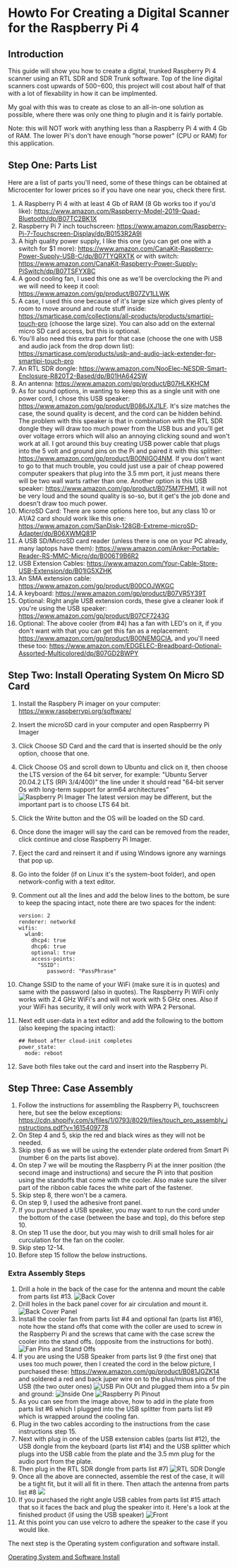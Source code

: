 # Howto For Creating a Digital Scanner for the Raspberry Pi 4

## Introduction

This guide will show you how to create a digital, trunked Raspberry Pi 4 scanner using an RTL SDR and SDR Trunk software.  Top of the line digital scanners cost upwards of $500-$600, this project will cost about half of that with a lot of flexability in how it can be implmented. 

My goal with this was to create as close to an all-in-one solution as possible, where there was only one thing to plugin and it is fairly portable.

Note: this will NOT work with anything less than a Raspberry Pi 4 with 4 Gb of RAM.  The lower Pi's don't have enough "horse power" (CPU or RAM) for this application.

## Step One: Parts List

Here are a list of parts you'll need, some of these things can be obtained at Microcenter for lower prices so if you have one near you, check there first.

1. A Raspberry Pi 4 with at least 4 Gb of RAM (8 Gb works too if you'd like): https://www.amazon.com/Raspberry-Model-2019-Quad-Bluetooth/dp/B07TC2BK1X
2. Raspberry Pi 7 inch touchscreen: https://www.amazon.com/Raspberry-Pi-7-Touchscreen-Display/dp/B0153R2A9I
3. A high quality power supply, I like this one (you can get one with a switch for $1 more): https://www.amazon.com/CanaKit-Raspberry-Power-Supply-USB-C/dp/B07TYQRXTK or with switch: https://www.amazon.com/CanaKit-Raspberry-Power-Supply-PiSwitch/dp/B07TSFYXBC
4. A good cooling fan, I used this one as we'll be overclocking the Pi and we will need to keep it cool: https://www.amazon.com/gp/product/B07ZV1LLWK 
5. A case, I used this one because of it's large size which gives plenty of room to move around and route stuff inside: https://smarticase.com/collections/all-products/products/smartipi-touch-pro (choose the large size).  You can also add on the external micro SD card access, but this is optional.
6. You'll also need this extra part for that case (choose the one with USB and audio jack from the drop down list): https://smarticase.com/products/usb-and-audio-jack-extender-for-smartipi-touch-pro
7. An RTL SDR dongle: https://www.amazon.com/NooElec-NESDR-Smart-Enclosure-R820T2-Based/dp/B01HA642SW
8. An antenna: https://www.amazon.com/gp/product/B07HLKKHCM
9. As for sound options, in wanting to keep this as a single unit with one power cord, I chose this USB speaker: https://www.amazon.com/gp/product/B086JXJ1LF. It's size matches the case, the sound quality is decent, and the cord can be hidden behind.  The problem with this speaker is that in combination with the RTL SDR dongle they will draw too much power from the USB bus and you'll get over voltage errors which will also an annoying clicking sound and won't work at all. I got around this buy creating USB power cable that plugs into the 5 volt and ground pins on the Pi and paired it with this splitter: https://www.amazon.com/gp/product/B00NIGO4NM.  If you don't want to go to that much trouble, you could just use a pair of cheap powered computer speakers that plug into the 3.5 mm port, it just means there will be two wall warts rather than one.  Another option is this USB speaker: https://www.amazon.com/gp/product/B075M7FHM1, it will not be very loud and the sound quality is so-so, but it get's the job done and doesn't draw too much power.
10. MicroSD Card: There are some options here too, but any class 10 or A1/A2 card should work like this one: 
https://www.amazon.com/SanDisk-128GB-Extreme-microSD-Adapter/dp/B06XWMQ81P
11. A USB SD/MicroSD card reader (unless there is one on your PC already, many laptops have them): https://www.amazon.com/Anker-Portable-Reader-RS-MMC-Micro/dp/B006T9B6R2
12. USB Extension Cables: https://www.amazon.com/Your-Cable-Store-USB-Extension/dp/B01IG5XZHK
13. An SMA extension cable: https://www.amazon.com/gp/product/B00COJWKGC
14. A keyboard: https://www.amazon.com/gp/product/B07VR5Y39T
15. Optional: Right angle USB extension cords, these give a cleaner look if you're using the USB speaker: https://www.amazon.com/gp/product/B07CF7243G
16. Optional: The above cooler (from #4) has a fan with LED's on it, if you don't want with that you can get this fan as a replacement: https://www.amazon.com/gp/product/B00NEMGCIA, and you'll need these too: https://www.amazon.com/EDGELEC-Breadboard-Optional-Assorted-Multicolored/dp/B07GD2BWPY

## Step Two: Install Operating System On Micro SD Card

1. Install the Raspbery Pi imager on your computer: https://www.raspberrypi.org/software/
2. Insert the microSD card in your computer and open Raspberrry Pi Imager
3. Click Choose SD Card and the card that is inserted should be the only option, choose that one.
4. Click Choose OS and scroll down to Ubuntu and click on it, then choose the LTS version of the 64 bit server, for example: "Ubuntu Server 20.04.2 LTS (RPi 3/4/400)" the line under it should read "64-bit server Os with long-term support for arm64 architectures" ![Raspberry Pi Imager](/images/piImager.png) The latest version may be different, but the important part is to choose LTS 64 bit.
5. Click the Write button and the OS will be loaded on the SD card.
6. Once done the imager will say the card can be removed from the reader, click continue and close Raspberry Pi Imager.
7. Eject the card and reinsert it and if using Windows ignore any warnings that pop up.  
8. Go into the folder (if on Linux it's the system-boot folder), and open network-config with a text editor.
9. Comment out all the lines and add the below lines to the bottom, be sure to keep the spacing intact, note there are two spaces for the indent:

       version: 2
       renderer: networkd
       wifis:
         wlan0:
           dhcp4: true
           dhcp6: true
           optional: true
           access-points:
             "SSID":
                password: "PassPhrase"
                
10. Change SSID to the name of your WiFi (make sure it is in quotes) and same with the password (also in quotes).  The Raspberry Pi WiFi only works with 2.4 GHz WiFi's and will not work with 5 GHz ones.  Also if your WiFi has security, it will only work with WPA 2 Personal.
11. Next edit user-data in a text editor and add the following to the bottom (also keeping the spacing intact):

        ## Reboot after cloud-init completes
        power_state:
          mode: reboot

12. Save both files take out the card and insert into the Raspberry Pi.

## Step Three: Case Assembly
1. Follow the instructions for assembling the Raspberry Pi, touchscreen here, but see the below exceptions: https://cdn.shopify.com/s/files/1/0793/8029/files/touch_pro_assembly_instructions.pdf?v=1615409778
2. On Step 4 and 5, skip the red and black wires as they will not be needed.
3. Skip step 6 as we will be using the extender plate ordered from Smart Pi (number 6 on the parts list above).
4. On step 7 we will be mouting the Raspberry Pi at the inner position (the second image and instructions) and secure the Pi into that position using the standoffs that come with the cooler.  Also make sure the silver part of the ribbon cable faces the white part of the fastener.
5. Skip step 8, there won't be a camera.
6. On step 9, I used the adhesive front panel.
7. If you purchased a USB speaker, you may want to run the cord under the bottom of the case (between the base and top), do this before step 10.
8. On step 11 use the door, but you may wish to drill small holes for air curculation for the fan on the cooler.
9. Skip step 12-14.
10. Before step 15 follow the below instructions.

### Extra Assembly Steps
1. Drill a hole in the back of the case for the antenna and mount the cable from parts list #13. ![Back Cover](/images/backCover.jpg)
2. Drill holes in the back panel cover for air circulation and mount it. ![Back Cover Panel](/images/backCoverPanel.jpg)
3. Install the cooler fan from parts list #4 and optional fan (parts list #16), note how the stand offs that come with the coller are used to screw in the Raspberry Pi and the screws that came with the case screw the cooler into the stand offs. (opposite from the instructions for both).   ![Fan Pins and Stand Offs](/images/fanPins.jpg)
4. If you are using the USB Speaker from parts list 9 (the first one) that uses too much power, then I created the cord in the below picture, I purchased these: https://www.amazon.com/gp/product/B081JGZK14 and soldered a red and back juper wire on to the plus/minus pins of the USB (the two outer ones) ![USB Pin OUt](https://external-content.duckduckgo.com/iu/?u=http%3A%2F%2Fpinouts.ru%2Fvisual%2FUSB.jpg&f=1&nofb=1) and plugged them into a 5v pin and ground: ![Inside One](/images/insideOne.jpg) ![Raspberry Pi Pinout](https://maker.pro/storage/g9KLAxU/g9KLAxUiJb9e4Zp1xcxrMhbCDyc3QWPdSunYAoew.png)
5. As you can see from the image above, how to add in the plate from parts list #6 which I plugged into the USB splitter from parts list #9 which is wrapped around the cooling fan.
6. Plug in the two cables according to the instructions from the case instructions step 15.
7. Next with plug in one of the USB extension cables (parts list #12), the USB dongle from the keyboard (parts list #14) and the USB splitter which plugs into the USB cable from the plate and the 3.5 mm plug for the audio port from the plate.
8. Then plug in the RTL SDR dongle from parts list #7) ![RTL SDR Dongle](/images/sdrInside.jpg)
9. Once all the above are connected, assemble the rest of the case, it will be a tight fit, but it will all fit in there. Then attach the antenna from parts list #8 ![](/images/back.jpg)
10. If you purchased the right angle USB cables from parts list #15 attach that so it faces the back and plug the speaker into it.  Here's a look at the finished product (if using the USB speaker) ![Front](/images/front.jpg)
11. At this point you can use velcro to adhere the speaker to the case if you would like.

The next step is the Operating system configuration and software install.

[Operating System and Software Install](os-install.md)
